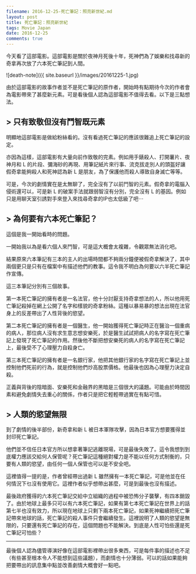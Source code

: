 ```yaml
---
filename: 2016-12-25-死亡筆記：照亮新世紀.md
layout: post
title: 死亡筆記：照亮新世紀
tags: Movie Japan
date: 2016-12-25
comments: true
---
```

今天看了這部電影。這部電影是關於夜神月死後十年，死神們為了娛樂和找尋新的奇拿再次放了六本死亡筆記到人間。

![death-note]({{ site.baseurl }}/images/20161225-1.jpg)

由於這部電影的故事作者並不是死亡筆記的原作者，開始時有點期待今次的作者會為電影帶來了甚麼新元素。可是看後個人認為這部電影不值得去看。以下是三點想法。

## > 只有致敬但沒有鬥智既元素
明顯地這部電影是做給粉絲看的。沒有看過死亡筆記的應該很難追上死亡筆記的設定。

亦因為這樣，這部電影有大量向前作致敬的完素。例如用手錶殺人、打開薯片、夜神月和 L 的片段、彌海砂的再現、用筆記紙片來行事、流克拔走別人的頭盔好讓假奇拿能夠殺人和死神認為新 L 是朋友，為了保護他而殺人導致自身滅亡等等。

可是，今次的劇情實在是太無聊了，完全沒有了以前鬥智的元素。假奇拿的電腦入侵術還可以，可是新 L 的破案手法就跟弱智沒有分別，完全沒有 L 的基因。例如只是用聊天室引誘對手來登入來找尋奇拿的IP也太低級了吧⋯

## > 為何要有六本死亡筆記？

這個是我一開始看時的問題。

一開始我以為是看六個人來鬥智，可是這大概會太複雜，令觀眾無法消化吧。

結果原來六本筆記有三本的主人的出場時間都不夠兩分鐘便被假奇拿解決了，其中兩個更只是只有在檔案中有描述他們的教事。這令我不明白為何要以六半死亡筆記作宣傳。

這三本筆記分別有三個故事。

第一本死亡筆記的擁有者是一名法官，他十分討厭支持奇拿想法的人，所以他用死亡筆記殺掉在網上公開了名字和樣貌的奇拿粉絲。這種以暴易暴的想法出現在法官身上的反差帶出了人性背後的慾望。

第二本死亡筆記的擁有者是一個醫生，他一開始獲得死亡筆記時正在醫治一個重病的病人，那位病人沒有求生意志想安樂死，於是醫生試試把病人的名字寫在死亡筆記上發現了死亡筆記的作用。然後他不斷把想安樂死的病人的名字寫在死亡筆記上，最後受不了心理壓力自殺身亡。

第三本死亡筆記的擁有者是一名銀行家，他把其他銀行家的名字寫在死亡筆記上並控制他們死前的行為，就是控制他們炒高股票價格。他最後也因為心理壓力決定自殺。

正義與背後的陰暗面、安樂死和金融界的黑暗是三個很大的議題。可能由於時間因素和避免劇情失去重心的關係，作者只是把它輕輕帶過實在有點可惜。

## > 人類的慾望無限

到了劇情的後半部份，新奇拿和新 L 被日本軍隊攻擊，因為日本官方想要獲得並封印死亡筆記。

他們並不信任日本官方所以想拿著筆記逃離現場，可是最後失敗了。這令我想到到底權力應該交給何人保管呢？死亡筆記這種絕對權力是不能以任何方式制衡的，只要有人類的慾望，由任何一個人保管也可以是不安全吧。

這裡值得一提的是，作者曾經帶出過新 L 雖然擁有一本死亡筆記，可是他並在任何情況下乜沒有使用它。這裡作者似乎想帶出甚麼，可是到最後也沒有描述。

最後政府獲得的六本死亡筆記交給中立組織的過程中被恐怖分子襲擊，有四本銷毀了。由於地球上最多只可以有六本死亡筆記，如果有第七本死亡筆記在世界上的話第七半也沒有效力，所以現在地球上只剩下兩本死亡筆記，如果死神繼續把死亡筆記帶來地球的話，死亡筆記的殺人事件只會繼續發生。這裡說明了人類的慾望是無限的，只要還有死亡筆記的存在，這個問題也不能解決。到底是人性可怕些還是死亡筆記可怕些？

---

最後個人認為儘管導演好像在這部電影裡帶出很多東西，可是每件事的描述也不足（有些甚至根本令人不能想到這些議題），而劇情也十分薄弱。可以的話如果能夠把要帶出的訊息集中點並改善劇情大概會好一點吧。